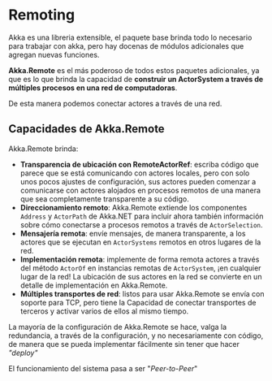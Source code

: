 # Remoting

Akka es una libreria extensible, el paquete base brinda todo lo necesario para trabajar con akka, pero hay docenas de módulos adicionales que agregan nuevas funciones.

**Akka.Remote** es el más poderoso de todos estos paquetes adicionales, ya que es lo que brinda la capacidad de **construir un ActorSystem a través de múltiples procesos en una red de computadoras**.

De esta manera podemos conectar actores a través de una red.

## Capacidades de Akka.Remote 

Akka.Remote brinda:

+ **Transparencia de ubicación con RemoteActorRef**: escriba código que parece que se está comunicando con actores locales, pero con solo unos pocos ajustes de configuración, sus actores pueden comenzar a comunicarse con actores alojados en procesos remotos de una manera que sea completamente transparente a su código. 
+ **Direccionamiento remoto**: Akka.Remote extiende los componentes `Address` y `ActorPath` de Akka.NET para incluir ahora también información sobre cómo conectarse a procesos remotos a través de `ActorSelection`. 
+ **Mensajería remota**: envíe mensajes, de manera transparente, a los actores que se ejecutan en `ActorSystems` remotos en otros lugares de la red. 
+ **Implementación remota**: implemente de forma remota actores a través del método `ActorOf` en instancias remotas de `ActorSystem`, ¡en cualquier lugar de la red! La ubicación de sus actores en la red se convierte en un detalle de implementación en Akka.Remote. 
+ **Múltiples transportes de red**: listos para usar Akka.Remote se envía con soporte para TCP, pero tiene la Capacidad de conectar transportes de terceros y activar varios de ellos al mismo tiempo.

La mayoría de la configuración de Akka.Remote se hace, valga la redundancia, a través de la configuración, y no necesariamente con código, de manera que se pueda implementar fácilmente sin tener que hacer _"deploy"_

El funcionamiento del sistema pasa a ser "_Peer-to-Peer_"